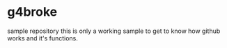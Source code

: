 # g4broke
sample repository
this is only a working sample to get to know how github works and it's functions.
